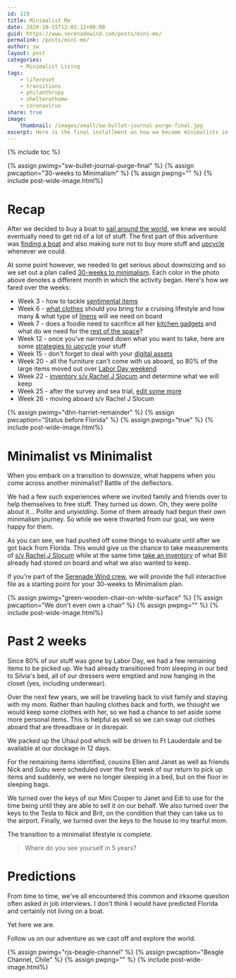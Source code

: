 ```yaml
---
id: 119
title: Minimalist Me
date: 2020-10-15T12:03:12+00:00
guid: https://www.serenadewind.com/posts/mini-me/
permalink: /posts/mini-me/
author: sw
layout: post
categories:
    - Minimalist Living
tags:
    - lifereset
    - transitions
    - philanthropy
    - shelterathome
    - coronavirus
share: true
image:
    thumbnail: /images/small/sw-bullet-journal-purge-final.jpg 
excerpt: Here is the final installment on how we became minimalists in 30 weeks. 
---
```

{% include toc %}

{% assign pwimg="sw-bullet-journal-purge-final" %}
{% assign pwcaption="30-weeks to Minimalism" %}
{% assign pwpng="" %}
{% include post-wide-image.html%}

# Recap

After we decided to buy a boat to [sail around the world](/posts/sailing-around-the-world/), we knew we would eventually need to get rid of a lot of stuff. The first part of this adventure was [finding a boat](/posts/boat-purchase/) and also making sure not to buy more stuff and [upcycle](/posts/upcycle-r-us/) whenever we could. 

At some point however, we needed to get serious about downsizing and so we set out a plan called [30-weeks to minimalism](/posts/30-weeks-to-minimalism/). Each color in the photo above denotes a different month in which the activity began. Here's how we fared over the weeks:

 - Week 3 - how to tackle [sentimental items](/posts/throw-back/)
 - Week 6 - [what clothes](posts/packing-light/) should you bring for a cruising lifestyle and how many & what type of [linens](/posts/boat-head/) will we need on board 
 - Week 7 - does a foodie need to sacrifice all her [kitchen gadgets](/posts/sea-foodie/) and what do we need for the [rest of the space](/posts/sea-foodie/)?
 - Week 12 - once you've narrowed down what you want to take, here are some [strategies to upcycle](/posts/matching-gifts/) your stuff
 - Week 15 - don't forget to deal with your [digital assets](/posts/shutterbug/)
 - Week 20 - all the furniture can't come with us aboard, so 80% of the large items moved out over [Labor Day weekend](/posts/talk-like-a-pirate/)
 - Week 22 - [inventory s/v Rachel J Slocum](/posts/survey-sea-trial-part-4/) and determine what we will keep
 - Week 25 - after the survey and sea trial, [edit some more](/posts/whats-next/) 
 - Week 26 - moving aboard s/v Rachel J Slocum

{% assign pwimg="dhn-harriet-remainder" %}
{% assign pwcaption="Status before Florida" %}
{% assign pwpng="true" %}
{% include post-wide-image.html%}

# Minimalist vs Minimalist

When you embark on a transition to downsize, what happens when you come across another minimalist? Battle of the deflectors.

We had a few such experiences where we invited family and friends over to help themselves to free stuff. They turned us down. Oh, they were polite about it... Polite and *unyielding*. Some of them already had begun their own minimalism journey. So while we were thwarted from our goal, we were happy for them. 

As you can see, we had pushed off some things to evaluate until after we got back from Florida. This would give us the chance to take measurements of [s/v Rachel J Slocum](/about-rachel-j-slocum/) while at the same time [take an inventory](/posts/survey-sea-trial-part-3/) of what Bill already had stored on board and what we also wanted to keep. 

If you're part of the [Serenade Wind crew](/posts/join-the-crew/), we will provide the full interactive file as a starting point for your 30-weeks to Minimalism plan.

{% assign pwimg="green-wooden-chair-on-white-surface" %}
{% assign pwcaption="We don't even own a chair" %}
{% assign pwpng="" %}
{% include post-wide-image.html%}

# Past 2 weeks 

Since 80% of our stuff was gone by Labor Day, we had a few remaining items to be picked up. We had already transitioned from sleeping in our bed to Silvia's bed, all of our dressers were emptied and now hanging in the closet (yes, including underwear). 

Over the next few years, we will be traveling back to visit family and staying with my mom. Rather than hauling clothes back and forth, we thought we would keep some clothes with her, so we had a chance to set aside some more personal items. This is helpful as well so we can swap out clothes aboard that are threadbare or in disrepair. 

We packed up the Uhaul pod which will be driven to Ft Lauderdale and be available at our dockage in 12 days.

For the remaining items identified, cousins Ellen and Janet as well as friends Nick and Subu were scheduled over the first week of our return to pick up items and suddenly, we were no longer sleeping in a bed, but on the floor in sleeping bags. 

We turned over the keys of our Mini Cooper to Janet and Edi to use for the time being until they are able to sell it on our behalf. We also turned over the keys to the Tesla to Nick and Brit, on the condition that they can take us to the airport. Finally, we turned over the keys to the house to my tearful mom. 

The transition to a minimalist lifestyle is complete.

>Where do you see yourself in 5 years?

# Predictions 

From time to time, we've all encountered this common and irksome question often asked in job interviews. I don't think I would have predicted Florida and certainly not living on a boat. 

Yet here we are. 

Follow us on our adventure as we cast off and explore the world.

{% assign pwimg="rjs-beagle-channel" %}
{% assign pwcaption="Beagle Channel, Chile" %}
{% assign pwpng="" %}
{% include post-wide-image.html%}
